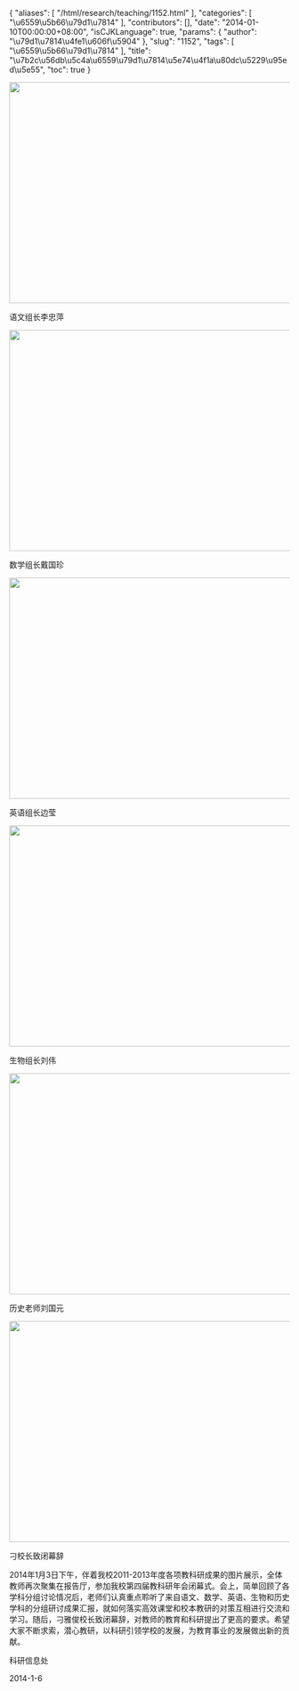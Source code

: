 {
    "aliases": [
        "/html/research/teaching/1152.html"
    ],
    "categories": [
        "\u6559\u5b66\u79d1\u7814"
    ],
    "contributors": [],
    "date": "2014-01-10T00:00:00+08:00",
    "isCJKLanguage": true,
    "params": {
        "author": "\u79d1\u7814\u4fe1\u606f\u5904"
    },
    "slug": "1152",
    "tags": [
        "\u6559\u5b66\u79d1\u7814"
    ],
    "title": "\u7b2c\u56db\u5c4a\u6559\u79d1\u7814\u5e74\u4f1a\u80dc\u5229\u95ed\u5e55",
    "toc": true
}


<img
    src="https://cdn.tfls.online/mirror/full/9e0647e67bfe21ea692b306dac21f17cb07ea5f0.jpg"
    style="display:block;margin-left:auto;margin-right:auto;"
    decoding="async"
    fetchpriority="auto"
    loading="lazy"
    height="397"
    width="600"
/>




语文组长李忠萍





<img
    src="https://cdn.tfls.online/mirror/full/674788dfbcc0649f122899bdc8687da45321f2b7.jpg"
    style="display:block;margin-left:auto;margin-right:auto;"
    decoding="async"
    fetchpriority="auto"
    loading="lazy"
    height="397"
    width="600"
/>




数学组长戴国珍





<img
    src="https://cdn.tfls.online/mirror/full/2bd6b4360499d7eca5e5999a213b24d77f5a3f71.jpg"
    style="display:block;margin-left:auto;margin-right:auto;"
    decoding="async"
    fetchpriority="auto"
    loading="lazy"
    height="397"
    width="600"
/>




英语组长边莹





<img
    src="https://cdn.tfls.online/mirror/full/63d586abe872470ec755aae2f1e49a7d01844f40.jpg"
    style="display:block;margin-left:auto;margin-right:auto;"
    decoding="async"
    fetchpriority="auto"
    loading="lazy"
    height="397"
    width="600"
/>




生物组长刘伟





<img
    src="https://cdn.tfls.online/mirror/full/9e47c95f539847dd63b0844c89ff7306d1a3f63d.jpg"
    style="display:block;margin-left:auto;margin-right:auto;"
    decoding="async"
    fetchpriority="auto"
    loading="lazy"
    height="397"
    width="600"
/>




历史老师刘国元





<img
    src="https://cdn.tfls.online/mirror/full/82025e7f154838c9f822dd4f841ac5b1d11dbeab.jpg"
    style="display:block;margin-left:auto;margin-right:auto;"
    decoding="async"
    fetchpriority="auto"
    loading="lazy"
    height="397"
    width="600"
/>




刁校长致闭幕辞




2014年1月3日下午，伴着我校2011-2013年度各项教科研成果的图片展示，全体教师再次聚集在报告厅，参加我校第四届教科研年会闭幕式。会上，简单回顾了各学科分组讨论情况后，老师们认真重点聆听了来自语文、数学、英语、生物和历史学科的分组研讨成果汇报，就如何落实高效课堂和校本教研的对策互相进行交流和学习。随后，刁雅俊校长致闭幕辞，对教师的教育和科研提出了更高的要求。希望大家不断求索，潜心教研，以科研引领学校的发展，为教育事业的发展做出新的贡献。









科研信息处




2014-1-6




  



